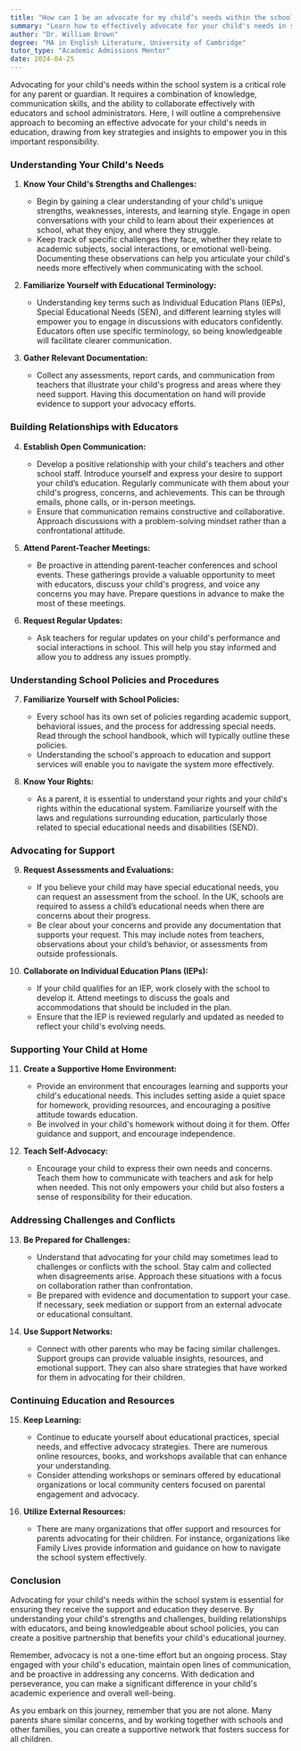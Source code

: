 ```yaml
---
title: "How can I be an advocate for my child’s needs within the school system?"
summary: "Learn how to effectively advocate for your child's needs in school with strategies for communication and collaboration with educators."
author: "Dr. William Brown"
degree: "MA in English Literature, University of Cambridge"
tutor_type: "Academic Admissions Mentor"
date: 2024-04-25
---
```


Advocating for your child's needs within the school system is a critical role for any parent or guardian. It requires a combination of knowledge, communication skills, and the ability to collaborate effectively with educators and school administrators. Here, I will outline a comprehensive approach to becoming an effective advocate for your child's needs in education, drawing from key strategies and insights to empower you in this important responsibility.

### Understanding Your Child's Needs

1. **Know Your Child's Strengths and Challenges:**
   - Begin by gaining a clear understanding of your child's unique strengths, weaknesses, interests, and learning style. Engage in open conversations with your child to learn about their experiences at school, what they enjoy, and where they struggle.
   - Keep track of specific challenges they face, whether they relate to academic subjects, social interactions, or emotional well-being. Documenting these observations can help you articulate your child's needs more effectively when communicating with the school.

2. **Familiarize Yourself with Educational Terminology:**
   - Understanding key terms such as Individual Education Plans (IEPs), Special Educational Needs (SEN), and different learning styles will empower you to engage in discussions with educators confidently. Educators often use specific terminology, so being knowledgeable will facilitate clearer communication.

3. **Gather Relevant Documentation:**
   - Collect any assessments, report cards, and communication from teachers that illustrate your child's progress and areas where they need support. Having this documentation on hand will provide evidence to support your advocacy efforts.

### Building Relationships with Educators

4. **Establish Open Communication:**
   - Develop a positive relationship with your child's teachers and other school staff. Introduce yourself and express your desire to support your child’s education. Regularly communicate with them about your child's progress, concerns, and achievements. This can be through emails, phone calls, or in-person meetings.
   - Ensure that communication remains constructive and collaborative. Approach discussions with a problem-solving mindset rather than a confrontational attitude.

5. **Attend Parent-Teacher Meetings:**
   - Be proactive in attending parent-teacher conferences and school events. These gatherings provide a valuable opportunity to meet with educators, discuss your child's progress, and voice any concerns you may have. Prepare questions in advance to make the most of these meetings.

6. **Request Regular Updates:**
   - Ask teachers for regular updates on your child's performance and social interactions in school. This will help you stay informed and allow you to address any issues promptly.

### Understanding School Policies and Procedures

7. **Familiarize Yourself with School Policies:**
   - Every school has its own set of policies regarding academic support, behavioral issues, and the process for addressing special needs. Read through the school handbook, which will typically outline these policies.
   - Understanding the school's approach to education and support services will enable you to navigate the system more effectively.

8. **Know Your Rights:**
   - As a parent, it is essential to understand your rights and your child's rights within the educational system. Familiarize yourself with the laws and regulations surrounding education, particularly those related to special educational needs and disabilities (SEND).

### Advocating for Support

9. **Request Assessments and Evaluations:**
   - If you believe your child may have special educational needs, you can request an assessment from the school. In the UK, schools are required to assess a child’s educational needs when there are concerns about their progress.
   - Be clear about your concerns and provide any documentation that supports your request. This may include notes from teachers, observations about your child’s behavior, or assessments from outside professionals.

10. **Collaborate on Individual Education Plans (IEPs):**
    - If your child qualifies for an IEP, work closely with the school to develop it. Attend meetings to discuss the goals and accommodations that should be included in the plan.
    - Ensure that the IEP is reviewed regularly and updated as needed to reflect your child's evolving needs.

### Supporting Your Child at Home

11. **Create a Supportive Home Environment:**
    - Provide an environment that encourages learning and supports your child's educational needs. This includes setting aside a quiet space for homework, providing resources, and encouraging a positive attitude towards education.
    - Be involved in your child's homework without doing it for them. Offer guidance and support, and encourage independence.

12. **Teach Self-Advocacy:**
    - Encourage your child to express their own needs and concerns. Teach them how to communicate with teachers and ask for help when needed. This not only empowers your child but also fosters a sense of responsibility for their education.

### Addressing Challenges and Conflicts

13. **Be Prepared for Challenges:**
    - Understand that advocating for your child may sometimes lead to challenges or conflicts with the school. Stay calm and collected when disagreements arise. Approach these situations with a focus on collaboration rather than confrontation.
    - Be prepared with evidence and documentation to support your case. If necessary, seek mediation or support from an external advocate or educational consultant.

14. **Use Support Networks:**
    - Connect with other parents who may be facing similar challenges. Support groups can provide valuable insights, resources, and emotional support. They can also share strategies that have worked for them in advocating for their children.

### Continuing Education and Resources

15. **Keep Learning:**
    - Continue to educate yourself about educational practices, special needs, and effective advocacy strategies. There are numerous online resources, books, and workshops available that can enhance your understanding.
    - Consider attending workshops or seminars offered by educational organizations or local community centers focused on parental engagement and advocacy.

16. **Utilize External Resources:**
    - There are many organizations that offer support and resources for parents advocating for their children. For instance, organizations like Family Lives provide information and guidance on how to navigate the school system effectively.

### Conclusion

Advocating for your child's needs within the school system is essential for ensuring they receive the support and education they deserve. By understanding your child's strengths and challenges, building relationships with educators, and being knowledgeable about school policies, you can create a positive partnership that benefits your child's educational journey.

Remember, advocacy is not a one-time effort but an ongoing process. Stay engaged with your child's education, maintain open lines of communication, and be proactive in addressing any concerns. With dedication and perseverance, you can make a significant difference in your child's academic experience and overall well-being.

As you embark on this journey, remember that you are not alone. Many parents share similar concerns, and by working together with schools and other families, you can create a supportive network that fosters success for all children.
    